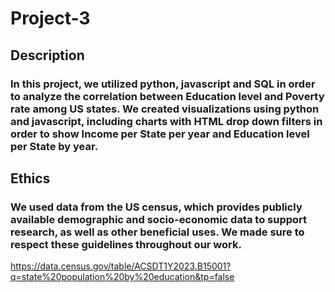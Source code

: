 # Project-3

## Description

### In this project, we utilized python, javascript and SQL in order to analyze the correlation between Education level and Poverty rate among US states. We created visualizations using python and javascript, including charts with HTML drop down filters in order to show Income per State per year and Education level per State by year.

## Ethics

### We used data from the US census, which provides publicly available demographic and socio-economic data to support research, as well as other beneficial uses. We made sure to respect these guidelines throughout our work.






https://data.census.gov/table/ACSDT1Y2023.B15001?q=state%20population%20by%20education&tp=false

